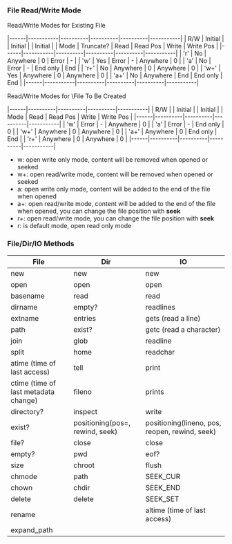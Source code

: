 ### File Read/Write Mode
Read/Write Modes for Existing File

|------|-----------|----------|----------|----------|-----------|
| R/W  | Initial   |          | Initial  |          | Initial   |
| Mode | Truncate? |  Read    | Read Pos |  Write   | Write Pos |
|------|-----------|----------|----------|----------|-----------|
| 'r'  |    No     | Anywhere |    0     |   Error  |     -     |
| 'w'  |    Yes    |   Error  |    -     | Anywhere |     0     |
| 'a'  |    No     |   Error  |    -     | End only |    End    |
| 'r+' |    No     | Anywhere |    0     | Anywhere |     0     |
| 'w+' |    Yes    | Anywhere |    0     | Anywhere |     0     |
| 'a+' |    No     | Anywhere |   End    | End only |    End    |
|------|-----------|----------|----------|----------|-----------|

Read/Write Modes for \File To Be Created

|------|----------|----------|----------|-----------|
| R/W  |          | Initial  |          | Initial   |
| Mode |  Read    | Read Pos |  Write   | Write Pos |
|------|----------|----------|----------|-----------|
| 'w'  |   Error  |    -     | Anywhere |     0     |
| 'a'  |   Error  |    -     | End only |     0     |
| 'w+' | Anywhere |    0     | Anywhere |     0     |
| 'a+' | Anywhere |    0     | End only |    End    |
| 'r+' | Anywhere |    0     | Anywhere |     0     |
|------|----------|----------|----------|-----------|

- w: open write only mode, content will be removed when opened or seeked
- w+: open read/write mode, content will be removed when opened or seeked
- a: open write only mode, content will be added to the end of the file when opened
- a+: open read/write mode, content will be added to the end of the file when opened, you can change the file position with **seek**
- r+: open read/write mode, you can change the file position with **seek**
- r: is default mode, open read only mode

### File/Dir/IO Methods

| File       | Dir                             | IO                                             |
|------------|---------------------------------|------------------------------------------------|
| new        | new                             | new                                            |
| open       | open                            | open                                           |
| basename   | read                            | read                                           |
| dirname    | empty?                          | readlines                                      |
| extname    | entries                         | gets (read a line)                             |
| path       | exist?                          | getc (read a character)                        |
| join       | glob                            | readline                                       |
| split      | home                            | readchar                                       |
| atime (time of last access)     | tell       | print                                          |
| ctime (time of last metadata change) | fileno | prints                                        |
| directory? | inspect                         | write                                          |
| exist?     | positioning(pos=, rewind, seek) | positioning(lineno, pos, reopen, rewind, seek) |
| file?      | close                           | close                                          |
| empty?     | pwd                             | eof?                                           |
| size       | chroot                          | flush                                          |
| chmode     | path                            | SEEK_CUR                                       |
| chown      | chdir                           | SEEK_END                                       |
| delete     | delete                          | SEEK_SET                                       |
| rename     |                                 | altime (time of last access)                   |
| expand_path |                                |                                                |
